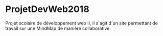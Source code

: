 # ProjetDevWeb2018
Projet scolaire de développement web II, il s'agit d'un site permettant de travail sur une MindMap de manière collaborative.
